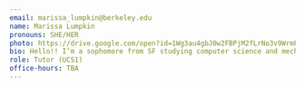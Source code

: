 ```yaml
---
email: marissa_lumpkin@berkeley.edu
name: Marissa Lumpkin
pronouns: SHE/HER
photo: https://drive.google.com/open?id=1Wg3au4gbJ0w2FBPjM2fLrNo3v9WrmPvH
bio: Hello!! I’m a sophomore from SF studying computer science and mechanical engineering. I like going on runs in the fire trails, designing race cars, and making art. Can’t wait for a Data gr8 semester!
role: Tutor (UCS1)
office-hours: TBA
---
```

